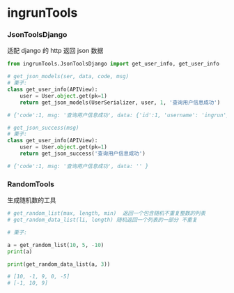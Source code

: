 # ingrunTools

### JsonToolsDjango

适配 django 的 http 返回  json 数据    



```python        
from ingrunTools.JsonToolsDjango import get_user_info, get_user_info

# get_json_models(ser, data, code, msg)    
# 栗子:        
class get_user_info(APIView):            
	user = User.object.get(pk=1)            
	return get_json_models(UserSerializer, user, 1, '查询用户信息成功') 

# {'code':1, msg: '查询用户信息成功', data: {'id':1, 'username': 'ingrun'} }

# get_json_success(msg)
# 栗子:        
class get_user_info(APIView):            
	user = User.object.get(pk=1)            
	return get_json_success('查询用户信息成功') 

# {'code':1, msg: '查询用户信息成功', data: '' }
```

### RandomTools

生成随机数的工具

```python
# get_random_list(max, length, min)  返回一个包含随机不重复整数的列表
# get_random_data_list(li, length) 随机返回一个列表的一部分 不重复

# 栗子:

a = get_random_list(10, 5, -10)
print(a)

print(get_random_data_list(a, 3))

# [10, -1, 9, 0, -5]
# [-1, 10, 9]


```

